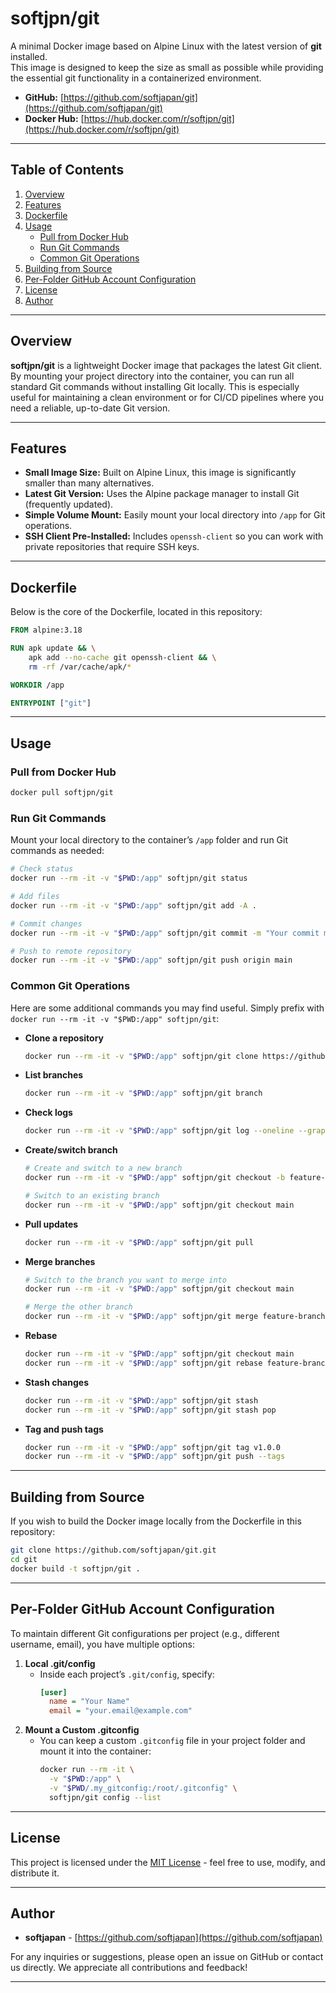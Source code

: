 
# softjpn/git

A minimal Docker image based on Alpine Linux with the latest version of **git** installed.  
This image is designed to keep the size as small as possible while providing the essential git functionality in a containerized environment.

- **GitHub:** [https://github.com/softjapan/git](https://github.com/softjapan/git)
- **Docker Hub:** [https://hub.docker.com/r/softjpn/git](https://hub.docker.com/r/softjpn/git)

---

## Table of Contents

1. [Overview](#overview)
2. [Features](#features)
3. [Dockerfile](#dockerfile)
4. [Usage](#usage)
   - [Pull from Docker Hub](#pull-from-docker-hub)
   - [Run Git Commands](#run-git-commands)
   - [Common Git Operations](#common-git-operations)
5. [Building from Source](#building-from-source)
6. [Per-Folder GitHub Account Configuration](#per-folder-github-account-configuration)
7. [License](#license)
8. [Author](#author)

---

## Overview

**softjpn/git** is a lightweight Docker image that packages the latest Git client. By mounting your project directory into the container, you can run all standard Git commands without installing Git locally. This is especially useful for maintaining a clean environment or for CI/CD pipelines where you need a reliable, up-to-date Git version.

---

## Features

- **Small Image Size:** Built on Alpine Linux, this image is significantly smaller than many alternatives.  
- **Latest Git Version:** Uses the Alpine package manager to install Git (frequently updated).  
- **Simple Volume Mount:** Easily mount your local directory into `/app` for Git operations.  
- **SSH Client Pre-Installed:** Includes `openssh-client` so you can work with private repositories that require SSH keys.  

---

## Dockerfile

Below is the core of the Dockerfile, located in this repository:

```dockerfile
FROM alpine:3.18

RUN apk update && \
    apk add --no-cache git openssh-client && \
    rm -rf /var/cache/apk/*

WORKDIR /app

ENTRYPOINT ["git"]
```

---

## Usage

### Pull from Docker Hub

```bash
docker pull softjpn/git
```

### Run Git Commands

Mount your local directory to the container’s `/app` folder and run Git commands as needed:

```bash
# Check status
docker run --rm -it -v "$PWD:/app" softjpn/git status

# Add files
docker run --rm -it -v "$PWD:/app" softjpn/git add -A .

# Commit changes
docker run --rm -it -v "$PWD:/app" softjpn/git commit -m "Your commit message"

# Push to remote repository
docker run --rm -it -v "$PWD:/app" softjpn/git push origin main
```

### Common Git Operations

Here are some additional commands you may find useful. Simply prefix with `docker run --rm -it -v "$PWD:/app" softjpn/git`:

- **Clone a repository**  
  ```bash
  docker run --rm -it -v "$PWD:/app" softjpn/git clone https://github.com/user/repo.git
  ```
- **List branches**  
  ```bash
  docker run --rm -it -v "$PWD:/app" softjpn/git branch
  ```
- **Check logs**  
  ```bash
  docker run --rm -it -v "$PWD:/app" softjpn/git log --oneline --graph
  ```
- **Create/switch branch**  
  ```bash
  # Create and switch to a new branch
  docker run --rm -it -v "$PWD:/app" softjpn/git checkout -b feature-branch

  # Switch to an existing branch
  docker run --rm -it -v "$PWD:/app" softjpn/git checkout main
  ```
- **Pull updates**  
  ```bash
  docker run --rm -it -v "$PWD:/app" softjpn/git pull
  ```
- **Merge branches**  
  ```bash
  # Switch to the branch you want to merge into
  docker run --rm -it -v "$PWD:/app" softjpn/git checkout main
  
  # Merge the other branch
  docker run --rm -it -v "$PWD:/app" softjpn/git merge feature-branch
  ```
- **Rebase**  
  ```bash
  docker run --rm -it -v "$PWD:/app" softjpn/git checkout main
  docker run --rm -it -v "$PWD:/app" softjpn/git rebase feature-branch
  ```
- **Stash changes**  
  ```bash
  docker run --rm -it -v "$PWD:/app" softjpn/git stash
  docker run --rm -it -v "$PWD:/app" softjpn/git stash pop
  ```
- **Tag and push tags**  
  ```bash
  docker run --rm -it -v "$PWD:/app" softjpn/git tag v1.0.0
  docker run --rm -it -v "$PWD:/app" softjpn/git push --tags
  ```

---

## Building from Source

If you wish to build the Docker image locally from the Dockerfile in this repository:

```bash
git clone https://github.com/softjapan/git.git
cd git
docker build -t softjpn/git .
```

---

## Per-Folder GitHub Account Configuration

To maintain different Git configurations per project (e.g., different username, email), you have multiple options:

1. **Local .git/config**  
   - Inside each project’s `.git/config`, specify:  
     ```ini
     [user]
       name = "Your Name"
       email = "your.email@example.com"
     ```
2. **Mount a Custom .gitconfig**  
   - You can keep a custom `.gitconfig` file in your project folder and mount it into the container:  
     ```bash
     docker run --rm -it \
       -v "$PWD:/app" \
       -v "$PWD/.my_gitconfig:/root/.gitconfig" \
       softjpn/git config --list
     ```

---

## License

This project is licensed under the [MIT License](LICENSE) - feel free to use, modify, and distribute it.

---

## Author

- **softjapan** - [https://github.com/softjapan](https://github.com/softjapan)

For any inquiries or suggestions, please open an issue on GitHub or contact us directly. We appreciate all contributions and feedback!

---
